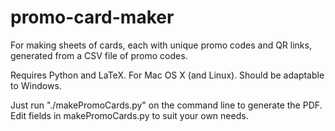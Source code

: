 # promo-card-maker
For making sheets of cards, each with unique promo codes and QR links, generated from a CSV file of promo codes.

Requires Python and LaTeX. For Mac OS X (and Linux). Should be adaptable to Windows.

Just run "./makePromoCards.py" on the command line to generate the PDF. Edit fields in makePromoCards.py to suit your own needs.
